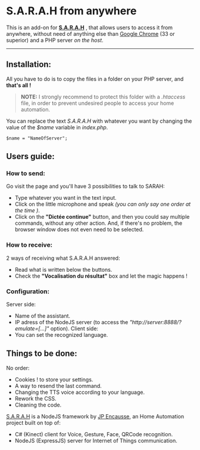 **S.A.R.A.H from anywhere**
=====================

This is an add-on for **[S.A.R.A.H](http://encausse.wordpress.com/s-a-r-a-h/)** , that allows users to access it from anywhere, without need of anything else than [Google Chrome](https://www.google.com/intl/chrome/browser/) (33 or superior) and a PHP server *on the host*.

----------


**Installation:**
---------

All you have to do is to copy the files in a folder on your PHP server, and **that's all !**
> **NOTE:**
I strongly recommend to protect this folder with a *.htaccess* file, in order to prevent undesired people to access your home automation.

You can replace the text *S.A.R.A.H* with whatever you want by changing the value of the *$name* variable in *index.php*.

    $name = "NameOfServer";

**Users guide:**
---------

### How to send: ###
Go visit the page and you'll have 3 possibilities to talk to SARAH:
 * Type whatever you want in the text input.
 * Click on the little microphone and speak *(you can only say one order at the time )*.
 * Click on the **"Dictée continue"** button, and then you could say multiple commands, without any other action. And, if there's no problem, the browser window does not even need to be selected.
 
### How to receive: ###
2 ways of receiving what S.A.R.A.H answered:
 * Read what is written below the buttons.
 * Check the **"Vocalisation du résultat"** box and let the magic happens !

### Configuration: ###
Server side:
 * Name of the assistant.
 * IP adress of the NodeJS server (to access the *"http://server:8888/?emulate=[...]"* option).
Client side:
 * You can set the recognized language.

**Things to be done:**
---------
No order:

 - Cookies ! to store your settings.
 - A way to resend the last command.
 - Changing the TTS voice according to your language.
 - Rework the CSS.
 - Cleaning the code.


[S.A.R.A.H](http://encausse.wordpress.com/s-a-r-a-h/) is a NodeJS framework by [JP Encausse](https://github.com/JpEncausse), an Home Automation project built 
on top of:
* C# (Kinect) client for Voice, Gesture, Face, QRCode recognition. 
* NodeJS (ExpressJS) server for Internet of Things communication.




